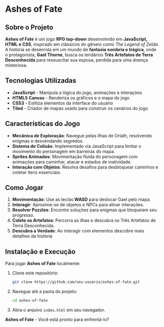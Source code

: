 # Ashes of Fate

## Sobre o Projeto
**Ashes of Fate** é um jogo **RPG top-down** desenvolvido em **JavaScript, HTML e CSS**, inspirado em clássicos do gênero como *The Legend of Zelda*. A história se desenrola em um mundo de **fantasia sombria e trágica**, onde o protagonista, **Gael Thorne**, busca os lendários **Três Artefatos de Terra Desconhecida** para ressuscitar sua esposa, perdida para uma doença misteriosa.

## Tecnologias Utilizadas
- **JavaScript** - Manipula a lógica do jogo, animações e interações
- **HTML5 Canvas** - Renderiza os gráficos e o mapa do jogo
- **CSS3** - Estiliza elementos da interface do usuário
- **Tiled** - Criador de mapas usado para construir os cenários do jogo

## Características do Jogo
- **Mecânica de Exploração**: Navegue pelas Ilhas de Orlath, resolvendo enigmas e desvendando segredos.
- **Sistema de Colisão**: Implementado via JavaScript para limitar o movimento do personagem em barreiras do mapa.
- **Sprites Animados**: Movimentação fluida do personagem com animações para caminhar, atacar e estados de inatividade.
- **Interação com Objetos**: Resolva desafios para desbloquear caminhos e coletar itens essenciais.


## Como Jogar
1. **Movimentação**: Use as teclas **WASD** para deslocar Gael pelo mapa.
2. **Interagir**: Aproxime-se de objetos e NPCs para ativar interações.
3. **Resolver Puzzles**: Encontre soluções para enigmas que bloqueiam seu progresso.
4. **Colete os Artefatos**: Percorra as ilhas e descubra os Três Artefatos de Terra Desconhecida.
5. **Descubra a Verdade**: Ao interagir com elementos descobre mais detalhes da história


## Instalação e Execução
Para jogar **Ashes of Fate** localmente:
1. Clone este repositório:
   ```bash
   git clone https://github.com/seu-usuario/ashes-of-fate.git
   ```
2. Navegue até a pasta do projeto:
   ```bash
   cd ashes-of-fate
   ```
3. Abra o arquivo `index.html` em seu navegador.


**Ashes of Fate** - Você está pronto para enfrentá-lo?

